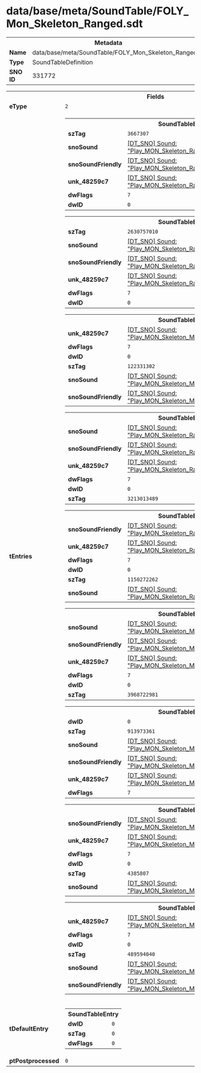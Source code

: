 <h1>data/base/meta/SoundTable/FOLY_Mon_Skeleton_Ranged.sdt</h1><table><tr><th colspan="100%">Metadata</th></tr><tr><td><b>Name</b></td><td>data/base/meta/SoundTable/FOLY_Mon_Skeleton_Ranged.sdt</td></tr><tr><td><b>Type</b></td><td>SoundTableDefinition</td></tr><tr><td><b>SNO ID</b></td><td>331772</td></tr></table>

<table><tr><th colspan="100%">Fields</th></tr><tr><td><b>eType</b></td><td><code>2</code></td></tr><tr><td><b>tEntries</b></td><td><table><tr><th colspan="100%">SoundTableEntry</th></tr><tr><td><b>szTag</b></td><td><code>3667307</code></td></tr><tr><td><b>snoSound</b></td><td><a href="..\Sound\Play_MON_Skeleton_Ranged_FOLY_Crossbow_Release_3P.snd.md">[DT_SNO] Sound: "Play_MON_Skeleton_Ranged_FOLY_Crossbow_Release_3P"</a></td></tr><tr><td><b>snoSoundFriendly</b></td><td><a href="..\Sound\Play_MON_Skeleton_Ranged_FOLY_Crossbow_Release_3P.snd.md">[DT_SNO] Sound: "Play_MON_Skeleton_Ranged_FOLY_Crossbow_Release_3P"</a></td></tr><tr><td><b>unk_48259c7</b></td><td><a href="..\Sound\Play_MON_Skeleton_Ranged_FOLY_Crossbow_Release_3P.snd.md">[DT_SNO] Sound: "Play_MON_Skeleton_Ranged_FOLY_Crossbow_Release_3P"</a></td></tr><tr><td><b>dwFlags</b></td><td><code>7</code></td></tr><tr><td><b>dwID</b></td><td><code>0</code></td></tr></table>


<table><tr><th colspan="100%">SoundTableEntry</th></tr><tr><td><b>szTag</b></td><td><code>2630757010</code></td></tr><tr><td><b>snoSound</b></td><td><a href="..\Sound\Play_MON_Skeleton_Ranged_FOLY_Crossbow_Loading_3P.snd.md">[DT_SNO] Sound: "Play_MON_Skeleton_Ranged_FOLY_Crossbow_Loading_3P"</a></td></tr><tr><td><b>snoSoundFriendly</b></td><td><a href="..\Sound\Play_MON_Skeleton_Ranged_FOLY_Crossbow_Loading_3P.snd.md">[DT_SNO] Sound: "Play_MON_Skeleton_Ranged_FOLY_Crossbow_Loading_3P"</a></td></tr><tr><td><b>unk_48259c7</b></td><td><a href="..\Sound\Play_MON_Skeleton_Ranged_FOLY_Crossbow_Loading_3P.snd.md">[DT_SNO] Sound: "Play_MON_Skeleton_Ranged_FOLY_Crossbow_Loading_3P"</a></td></tr><tr><td><b>dwFlags</b></td><td><code>7</code></td></tr><tr><td><b>dwID</b></td><td><code>0</code></td></tr></table>


<table><tr><th colspan="100%">SoundTableEntry</th></tr><tr><td><b>unk_48259c7</b></td><td><a href="..\Sound\Play_MON_Skeleton_Melee_FOLY_Death_3P.snd.md">[DT_SNO] Sound: "Play_MON_Skeleton_Melee_FOLY_Death_3P"</a></td></tr><tr><td><b>dwFlags</b></td><td><code>7</code></td></tr><tr><td><b>dwID</b></td><td><code>0</code></td></tr><tr><td><b>szTag</b></td><td><code>122331302</code></td></tr><tr><td><b>snoSound</b></td><td><a href="..\Sound\Play_MON_Skeleton_Melee_FOLY_Death_3P.snd.md">[DT_SNO] Sound: "Play_MON_Skeleton_Melee_FOLY_Death_3P"</a></td></tr><tr><td><b>snoSoundFriendly</b></td><td><a href="..\Sound\Play_MON_Skeleton_Melee_FOLY_Death_3P.snd.md">[DT_SNO] Sound: "Play_MON_Skeleton_Melee_FOLY_Death_3P"</a></td></tr></table>


<table><tr><th colspan="100%">SoundTableEntry</th></tr><tr><td><b>snoSound</b></td><td><a href="..\Sound\Play_MON_Skeleton_Ranged_Walk_FS_3P.snd.md">[DT_SNO] Sound: "Play_MON_Skeleton_Ranged_Walk_FS_3P"</a></td></tr><tr><td><b>snoSoundFriendly</b></td><td><a href="..\Sound\Play_MON_Skeleton_Ranged_Walk_FS_3P.snd.md">[DT_SNO] Sound: "Play_MON_Skeleton_Ranged_Walk_FS_3P"</a></td></tr><tr><td><b>unk_48259c7</b></td><td><a href="..\Sound\Play_MON_Skeleton_Ranged_Walk_FS_3P.snd.md">[DT_SNO] Sound: "Play_MON_Skeleton_Ranged_Walk_FS_3P"</a></td></tr><tr><td><b>dwFlags</b></td><td><code>7</code></td></tr><tr><td><b>dwID</b></td><td><code>0</code></td></tr><tr><td><b>szTag</b></td><td><code>3213013489</code></td></tr></table>


<table><tr><th colspan="100%">SoundTableEntry</th></tr><tr><td><b>snoSoundFriendly</b></td><td><a href="..\Sound\Play_MON_Skeleton_Ranged_Walk_FS_3P.snd.md">[DT_SNO] Sound: "Play_MON_Skeleton_Ranged_Walk_FS_3P"</a></td></tr><tr><td><b>unk_48259c7</b></td><td><a href="..\Sound\Play_MON_Skeleton_Ranged_Walk_FS_3P.snd.md">[DT_SNO] Sound: "Play_MON_Skeleton_Ranged_Walk_FS_3P"</a></td></tr><tr><td><b>dwFlags</b></td><td><code>7</code></td></tr><tr><td><b>dwID</b></td><td><code>0</code></td></tr><tr><td><b>szTag</b></td><td><code>1150272262</code></td></tr><tr><td><b>snoSound</b></td><td><a href="..\Sound\Play_MON_Skeleton_Ranged_Walk_FS_3P.snd.md">[DT_SNO] Sound: "Play_MON_Skeleton_Ranged_Walk_FS_3P"</a></td></tr></table>


<table><tr><th colspan="100%">SoundTableEntry</th></tr><tr><td><b>snoSound</b></td><td><a href="..\Sound\Play_MON_Skeleton_Melee_FOLY_GetHit_3P.snd.md">[DT_SNO] Sound: "Play_MON_Skeleton_Melee_FOLY_GetHit_3P"</a></td></tr><tr><td><b>snoSoundFriendly</b></td><td><a href="..\Sound\Play_MON_Skeleton_Melee_FOLY_GetHit_3P.snd.md">[DT_SNO] Sound: "Play_MON_Skeleton_Melee_FOLY_GetHit_3P"</a></td></tr><tr><td><b>unk_48259c7</b></td><td><a href="..\Sound\Play_MON_Skeleton_Melee_FOLY_GetHit_3P.snd.md">[DT_SNO] Sound: "Play_MON_Skeleton_Melee_FOLY_GetHit_3P"</a></td></tr><tr><td><b>dwFlags</b></td><td><code>7</code></td></tr><tr><td><b>dwID</b></td><td><code>0</code></td></tr><tr><td><b>szTag</b></td><td><code>3968722981</code></td></tr></table>


<table><tr><th colspan="100%">SoundTableEntry</th></tr><tr><td><b>dwID</b></td><td><code>0</code></td></tr><tr><td><b>szTag</b></td><td><code>913973361</code></td></tr><tr><td><b>snoSound</b></td><td><a href="..\Sound\Play_MON_Skeleton_Melee_FOLY_Walk_Leather_3P.snd.md">[DT_SNO] Sound: "Play_MON_Skeleton_Melee_FOLY_Walk_Leather_3P"</a></td></tr><tr><td><b>snoSoundFriendly</b></td><td><a href="..\Sound\Play_MON_Skeleton_Melee_FOLY_Walk_Leather_3P.snd.md">[DT_SNO] Sound: "Play_MON_Skeleton_Melee_FOLY_Walk_Leather_3P"</a></td></tr><tr><td><b>unk_48259c7</b></td><td><a href="..\Sound\Play_MON_Skeleton_Melee_FOLY_Walk_Leather_3P.snd.md">[DT_SNO] Sound: "Play_MON_Skeleton_Melee_FOLY_Walk_Leather_3P"</a></td></tr><tr><td><b>dwFlags</b></td><td><code>7</code></td></tr></table>


<table><tr><th colspan="100%">SoundTableEntry</th></tr><tr><td><b>snoSoundFriendly</b></td><td><a href="..\Sound\Play_MON_Skeleton_Melee_FOLY_Walk_3P.snd.md">[DT_SNO] Sound: "Play_MON_Skeleton_Melee_FOLY_Walk_3P"</a></td></tr><tr><td><b>unk_48259c7</b></td><td><a href="..\Sound\Play_MON_Skeleton_Melee_FOLY_Walk_3P.snd.md">[DT_SNO] Sound: "Play_MON_Skeleton_Melee_FOLY_Walk_3P"</a></td></tr><tr><td><b>dwFlags</b></td><td><code>7</code></td></tr><tr><td><b>dwID</b></td><td><code>0</code></td></tr><tr><td><b>szTag</b></td><td><code>4385807</code></td></tr><tr><td><b>snoSound</b></td><td><a href="..\Sound\Play_MON_Skeleton_Melee_FOLY_Walk_3P.snd.md">[DT_SNO] Sound: "Play_MON_Skeleton_Melee_FOLY_Walk_3P"</a></td></tr></table>


<table><tr><th colspan="100%">SoundTableEntry</th></tr><tr><td><b>unk_48259c7</b></td><td><a href="..\Sound\Play_MON_Skeleton_Melee_FOLY_Whoosh_3P.snd.md">[DT_SNO] Sound: "Play_MON_Skeleton_Melee_FOLY_Whoosh_3P"</a></td></tr><tr><td><b>dwFlags</b></td><td><code>7</code></td></tr><tr><td><b>dwID</b></td><td><code>0</code></td></tr><tr><td><b>szTag</b></td><td><code>489594040</code></td></tr><tr><td><b>snoSound</b></td><td><a href="..\Sound\Play_MON_Skeleton_Melee_FOLY_Whoosh_3P.snd.md">[DT_SNO] Sound: "Play_MON_Skeleton_Melee_FOLY_Whoosh_3P"</a></td></tr><tr><td><b>snoSoundFriendly</b></td><td><a href="..\Sound\Play_MON_Skeleton_Melee_FOLY_Whoosh_3P.snd.md">[DT_SNO] Sound: "Play_MON_Skeleton_Melee_FOLY_Whoosh_3P"</a></td></tr></table>


</td></tr><tr><td><b>tDefaultEntry</b></td><td><table><tr><th colspan="100%">SoundTableEntry</th></tr><tr><td><b>dwID</b></td><td><code>0</code></td></tr><tr><td><b>szTag</b></td><td><code>0</code></td></tr><tr><td><b>dwFlags</b></td><td><code>0</code></td></tr></table>

</td></tr><tr><td><b>ptPostprocessed</b></td><td><code>0</code></td></tr></table>

